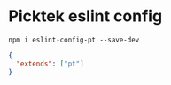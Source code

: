 # Picktek eslint config


```
npm i eslint-config-pt --save-dev
```

```json
{
  "extends": ["pt"]
}
```
